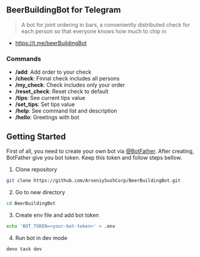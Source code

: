 ## BeerBuildingBot for Telegram

> A bot for joint ordering in bars, a conveniently distributed check for each
> person so that everyone knows how much to chip in

- https://t.me/beerBuildingBot

### Commands

- **/add**: Add order to your check
- **/check**: Finnal check includes all persons
- **/my_check**: Check includes only your order
- **/reset_check**: Reset check to default
- **/tips**: See current tips value
- **/set_tips**: Set tips value
- **/help**: See command list and description
- **/hello**: Greetings with bot

## Getting Started

First of all, you need to create your own bot via
[@BotFather](https://telegram.me/BotFather). After creating, BotFather give you
bot token. Keep this token and follow steps bellow.

1. Clone repository

```bash
git clone https://github.com/ArseniySushCorp/BeerBuildingBot.git
```

2. Go to new directory

```bash
cd BeerBuildingBot
```

3. Create env file and add bot token

```bash
echo 'BOT_TOKEN=<your-bot-token>' > .env
```

4. Run bot in dev mode

```bash
deno task dev
```
